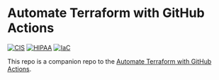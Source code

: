 # Automate Terraform with GitHub Actions

[![CIS](https://app.soluble.cloud/api/v1/public/badges/cd80dd0a-fddf-4f83-808e-91034683c719.svg?orgId=274247396269)](https://app.soluble.cloud/repos/details/github.com/danstadler-lw/learn-terraform-github-actions?orgId=274247396269)  [![HIPAA](https://app.soluble.cloud/api/v1/public/badges/71d19c8d-0450-4a56-adf8-780f62e6a14b.svg?orgId=274247396269)](https://app.soluble.cloud/repos/details/github.com/danstadler-lw/learn-terraform-github-actions?orgId=274247396269)  [![IaC](https://app.soluble.cloud/api/v1/public/badges/165f971e-6722-4f5b-bc3a-87a791c7c0ff.svg?orgId=274247396269)](https://app.soluble.cloud/repos/details/github.com/danstadler-lw/learn-terraform-github-actions?orgId=274247396269)  


This repo is a companion repo to the [Automate Terraform with GitHub Actions](https://learn.hashicorp.com/tutorials/terraform/github-actions?in=terraform/automation).
